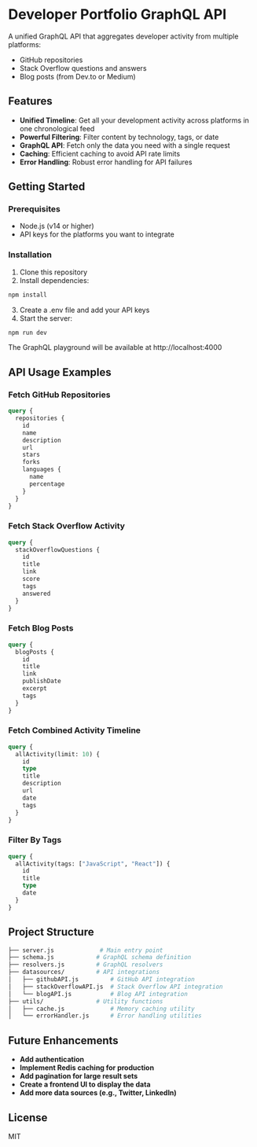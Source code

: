 # Developer Portfolio GraphQL API

A unified GraphQL API that aggregates developer activity from multiple platforms:
- GitHub repositories
- Stack Overflow questions and answers
- Blog posts (from Dev.to or Medium)

## Features

- **Unified Timeline**: Get all your development activity across platforms in one chronological feed
- **Powerful Filtering**: Filter content by technology, tags, or date
- **GraphQL API**: Fetch only the data you need with a single request
- **Caching**: Efficient caching to avoid API rate limits
- **Error Handling**: Robust error handling for API failures

## Getting Started

### Prerequisites
- Node.js (v14 or higher)
- API keys for the platforms you want to integrate

### Installation
1. Clone this repository
2. Install dependencies:
```bash
npm install
```
3. Create a .env file and add your API keys
4. Start the server:
```bash
npm run dev
```

The GraphQL playground will be available at http://localhost:4000

## API Usage Examples
### Fetch GitHub Repositories
```graphql
query {
  repositories {
    id
    name
    description
    url
    stars
    forks
    languages {
      name
      percentage
    }
  }
}
```

### Fetch Stack Overflow Activity
```graphql
query {
  stackOverflowQuestions {
    id
    title
    link
    score
    tags
    answered
  }
}
```

### Fetch Blog Posts
```graphql
query {
  blogPosts {
    id
    title
    link
    publishDate
    excerpt
    tags
  }
}
```

### Fetch Combined Activity Timeline
```graphql
query {
  allActivity(limit: 10) {
    id
    type
    title
    description
    url
    date
    tags
  }
}
```

### Filter By Tags
```graphql
query {
  allActivity(tags: ["JavaScript", "React"]) {
    id
    title
    type
    date
  }
}
```

## Project Structure
```bash
├── server.js             # Main entry point
├── schema.js            # GraphQL schema definition
├── resolvers.js         # GraphQL resolvers
├── datasources/         # API integrations
│   ├── githubAPI.js         # GitHub API integration
│   ├── stackOverflowAPI.js  # Stack Overflow API integration
│   └── blogAPI.js           # Blog API integration
├── utils/               # Utility functions
│   ├── cache.js             # Memory caching utility
│   └── errorHandler.js      # Error handling utilities
```

## Future Enhancements

- **Add authentication**
- **Implement Redis caching for production**
- **Add pagination for large result sets**
- **Create a frontend UI to display the data**
- **Add more data sources (e.g., Twitter, LinkedIn)**

## License

MIT